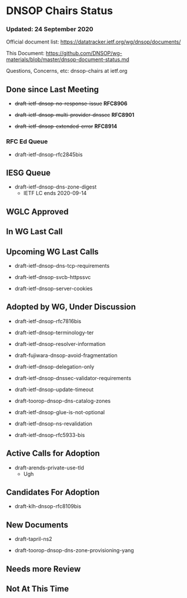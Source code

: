 # DNSOP Chairs Status
### Updated: 24 September 2020

Official document list: https://datatracker.ietf.org/wg/dnsop/documents/

This Document: https://github.com/DNSOP/wg-materials/blob/master/dnsop-document-status.md

Questions, Concerns, etc:  dnsop-chairs at ietf.org

## Done since Last Meeting

* ~~draft-ietf-dnsop-no-response-issue~~ **RFC8906**

* ~~draft-ietf-dnsop-multi-provider-dnssec~~ **RFC8901**

* ~~draft-ietf-dnsop-extended-error~~ **RFC8914**

###  RFC Ed Queue

* draft-ietf-dnsop-rfc2845bis

## IESG Queue

* draft-ietf-dnsop-dns-zone-digest
    - IETF LC ends 2020-09-14

## WGLC Approved

## In WG Last Call

## Upcoming WG Last Calls

* draft-ietf-dnsop-dns-tcp-requirements

* draft-ietf-dnsop-svcb-httpssvc

* draft-ietf-dnsop-server-cookies

## Adopted by WG, Under Discussion

* draft-ietf-dnsop-rfc7816bis

* draft-ietf-dnsop-terminology-ter


* draft-ietf-dnsop-resolver-information

* draft-fujiwara-dnsop-avoid-fragmentation

* draft-ietf-dnsop-delegation-only

* draft-ietf-dnsop-dnssec-validator-requirements

* draft-ietf-dnsop-update-timeout

* draft-toorop-dnsop-dns-catalog-zones

* draft-ietf-dnsop-glue-is-not-optional

* draft-ietf-dnsop-ns-revalidation

* draft-ietf-dnsop-rfc5933-bis

## Active Calls for Adoption

* draft-arends-private-use-tld 
    - Ugh

## Candidates For Adoption

* draft-klh-dnsop-rfc8109bis

## New Documents

* draft-tapril-ns2

* draft-toorop-dnsop-dns-zone-provisioning-yang

## Needs more Review

## Not At This Time

